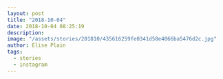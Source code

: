 ```yaml
---
layout: post
title: "2018-10-04"
date: 2018-10-04 08:25:19
description: 
image: "/assets/stories/201810/435616259fe0341d58e4066ba5476d2c.jpg"
author: Elise Plain
tags: 
  - stories
  - instagram
---
```



<p></p>
